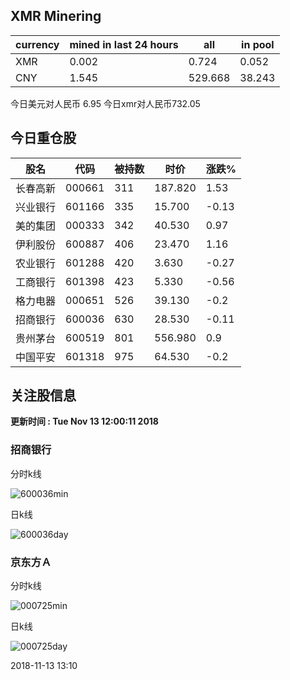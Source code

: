 ## XMR Minering

|currency|mined in last 24 hours|all|in pool|
|---|---|---|---|
|XMR|0.002|0.724|0.052|
|CNY|1.545|529.668|38.243|

今日美元对人民币 6.95	今日xmr对人民币732.05


## 今日重仓股 

|股名|代码|被持数|时价|涨跌%|
|---|---|---|---|---|
|长春高新|000661|311|187.820|1.53|
|兴业银行|601166|335|15.700|-0.13|
|美的集团|000333|342|40.530|0.97|
|伊利股份|600887|406|23.470|1.16|
|农业银行|601288|420|3.630|-0.27|
|工商银行|601398|423|5.330|-0.56|
|格力电器|000651|526|39.130|-0.2|
|招商银行|600036|630|28.530|-0.11|
|贵州茅台|600519|801|556.980|0.9|
|中国平安|601318|975|64.530|-0.2|

## 关注股信息
**更新时间 : Tue Nov 13 12:00:11 2018**
### 招商银行 
分时k线

![600036min](http://image.sinajs.cn/newchart/min/n/sh600036.gif)

日k线

![600036day](http://image.sinajs.cn/newchart/daily/n/sh600036.gif)

### 京东方Ａ 
分时k线

![000725min](http://image.sinajs.cn/newchart/min/n/sz000725.gif)

日k线

![000725day](http://image.sinajs.cn/newchart/daily/n/sz000725.gif)

2018-11-13 13:10